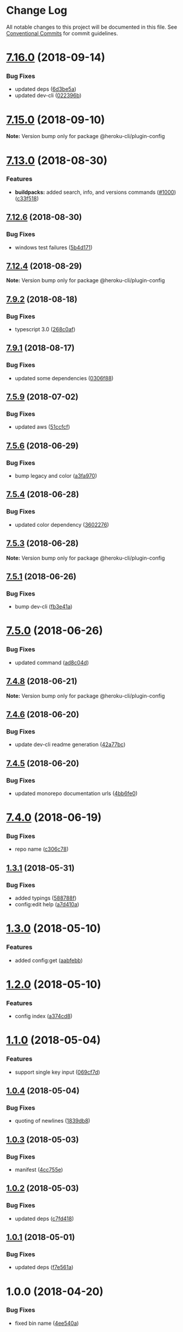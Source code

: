 # Change Log

All notable changes to this project will be documented in this file.
See [Conventional Commits](https://conventionalcommits.org) for commit guidelines.

<a name="7.16.0"></a>
# [7.16.0](https://github.com/heroku/cli/compare/v7.15.2...v7.16.0) (2018-09-14)


### Bug Fixes

* updated deps ([6d3be5a](https://github.com/heroku/cli/commit/6d3be5a))
* updated dev-cli ([022396b](https://github.com/heroku/cli/commit/022396b))





<a name="7.15.0"></a>
# [7.15.0](https://github.com/heroku/cli/compare/v7.14.4...v7.15.0) (2018-09-10)

**Note:** Version bump only for package @heroku-cli/plugin-config





<a name="7.13.0"></a>
# [7.13.0](https://github.com/heroku/cli/compare/v7.12.6...v7.13.0) (2018-08-30)


### Features

* **buildpacks:** added search, info, and versions commands ([#1000](https://github.com/heroku/cli/issues/1000)) ([c33f518](https://github.com/heroku/cli/commit/c33f518))





<a name="7.12.6"></a>
## [7.12.6](https://github.com/heroku/cli/compare/v7.12.5...v7.12.6) (2018-08-30)


### Bug Fixes

* windows test failures ([5b4d171](https://github.com/heroku/cli/commit/5b4d171))





<a name="7.12.4"></a>
## [7.12.4](https://github.com/heroku/cli/compare/v7.12.3...v7.12.4) (2018-08-29)

**Note:** Version bump only for package @heroku-cli/plugin-config





<a name="7.9.2"></a>
## [7.9.2](https://github.com/heroku/cli/compare/v7.9.1...v7.9.2) (2018-08-18)


### Bug Fixes

* typescript 3.0 ([268c0af](https://github.com/heroku/cli/commit/268c0af))





<a name="7.9.1"></a>
## [7.9.1](https://github.com/heroku/cli/compare/v7.9.0...v7.9.1) (2018-08-17)


### Bug Fixes

* updated some dependencies ([0306f88](https://github.com/heroku/cli/commit/0306f88))




<a name="7.5.9"></a>
## [7.5.9](https://github.com/heroku/cli/compare/v7.5.8...v7.5.9) (2018-07-02)


### Bug Fixes

* updated aws ([51ccfcf](https://github.com/heroku/cli/commit/51ccfcf))




<a name="7.5.6"></a>
## [7.5.6](https://github.com/heroku/cli/compare/v7.5.5...v7.5.6) (2018-06-29)


### Bug Fixes

* bump legacy and color ([a3fa970](https://github.com/heroku/cli/commit/a3fa970))




<a name="7.5.4"></a>
## [7.5.4](https://github.com/heroku/cli/compare/v7.5.3...v7.5.4) (2018-06-28)


### Bug Fixes

* updated color dependency ([3602276](https://github.com/heroku/cli/commit/3602276))




<a name="7.5.3"></a>
## [7.5.3](https://github.com/heroku/cli/compare/v7.5.2...v7.5.3) (2018-06-28)




**Note:** Version bump only for package @heroku-cli/plugin-config

<a name="7.5.1"></a>
## [7.5.1](https://github.com/heroku/cli/compare/v7.5.0...v7.5.1) (2018-06-26)


### Bug Fixes

* bump dev-cli ([fb3e41a](https://github.com/heroku/cli/commit/fb3e41a))




<a name="7.5.0"></a>
# [7.5.0](https://github.com/heroku/cli/compare/v7.4.11...v7.5.0) (2018-06-26)


### Bug Fixes

* updated command ([ad8c04d](https://github.com/heroku/cli/commit/ad8c04d))




<a name="7.4.8"></a>
## [7.4.8](https://github.com/heroku/cli/compare/v7.4.7...v7.4.8) (2018-06-21)




**Note:** Version bump only for package @heroku-cli/plugin-config

<a name="7.4.6"></a>
## [7.4.6](https://github.com/heroku/cli/compare/v7.4.5...v7.4.6) (2018-06-20)


### Bug Fixes

* update dev-cli readme generation ([42a77bc](https://github.com/heroku/cli/commit/42a77bc))




<a name="7.4.5"></a>
## [7.4.5](https://github.com/heroku/cli/compare/v7.4.4...v7.4.5) (2018-06-20)


### Bug Fixes

* updated monorepo documentation urls ([4bb6fe0](https://github.com/heroku/cli/commit/4bb6fe0))




<a name="7.4.0"></a>
# [7.4.0](https://github.com/heroku/cli/compare/v7.3.0...v7.4.0) (2018-06-19)


### Bug Fixes

* repo name ([c306c78](https://github.com/heroku/cli/commit/c306c78))




<a name="1.3.1"></a>
## [1.3.1](https://github.com/heroku/heroku-cli-plugin-config/compare/v1.3.0...v1.3.1) (2018-05-31)


### Bug Fixes

* added typings ([588788f](https://github.com/heroku/heroku-cli-plugin-config/commit/588788f))
* config:edit help ([a7d410a](https://github.com/heroku/heroku-cli-plugin-config/commit/a7d410a))

<a name="1.3.0"></a>
# [1.3.0](https://github.com/heroku/heroku-cli-plugin-config/compare/v1.2.0...v1.3.0) (2018-05-10)


### Features

* added config:get ([aabfebb](https://github.com/heroku/heroku-cli-plugin-config/commit/aabfebb))

<a name="1.2.0"></a>
# [1.2.0](https://github.com/heroku/heroku-cli-plugin-config/compare/v1.1.0...v1.2.0) (2018-05-10)


### Features

* config index ([a374cd8](https://github.com/heroku/heroku-cli-plugin-config/commit/a374cd8))

<a name="1.1.0"></a>
# [1.1.0](https://github.com/heroku/heroku-cli-plugin-config/compare/v1.0.4...v1.1.0) (2018-05-04)


### Features

* support single key input ([069cf7d](https://github.com/heroku/heroku-cli-plugin-config/commit/069cf7d))

<a name="1.0.4"></a>
## [1.0.4](https://github.com/heroku/heroku-cli-plugin-config/compare/v1.0.3...v1.0.4) (2018-05-04)


### Bug Fixes

* quoting of newlines ([1839db8](https://github.com/heroku/heroku-cli-plugin-config/commit/1839db8))

<a name="1.0.3"></a>
## [1.0.3](https://github.com/heroku/heroku-cli-plugin-config/compare/v1.0.2...v1.0.3) (2018-05-03)


### Bug Fixes

* manifest ([4cc755e](https://github.com/heroku/heroku-cli-plugin-config/commit/4cc755e))

<a name="1.0.2"></a>
## [1.0.2](https://github.com/heroku/heroku-cli-plugin-config/compare/v1.0.1...v1.0.2) (2018-05-03)


### Bug Fixes

* updated deps ([c7fd418](https://github.com/heroku/heroku-cli-plugin-config/commit/c7fd418))

<a name="1.0.1"></a>
## [1.0.1](https://github.com/heroku/heroku-cli-plugin-config/compare/v1.0.0...v1.0.1) (2018-05-01)


### Bug Fixes

* updated deps ([f7e561a](https://github.com/heroku/heroku-cli-plugin-config/commit/f7e561a))

<a name="1.0.0"></a>
# 1.0.0 (2018-04-20)


### Bug Fixes

* fixed bin name ([4ee540a](https://github.com/heroku/heroku-cli-plugin-config/commit/4ee540a))

